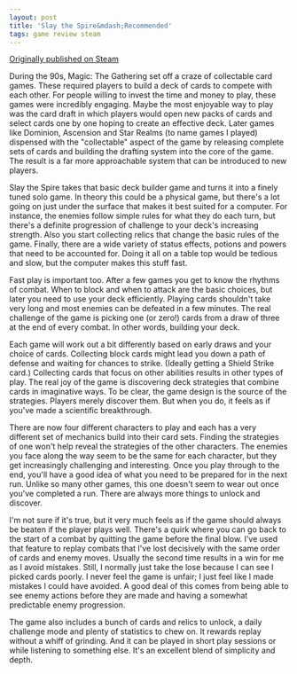 ```yaml
---
layout: post
title: 'Slay the Spire&mdash;Recommended'
tags: game review steam
---
```


[Originally published on Steam](https://steamcommunity.com/id/jlericson/recommended/646570/)


 During the 90s, Magic: The Gathering set off a craze of collectable card games. These required players to build a deck of cards to compete with each other. For people willing to invest the time and money to play, these games were incredibly engaging. Maybe the most enjoyable way to play was the card draft in which players would open new packs of cards and select cards one by one hoping to create an effective deck. Later games like Dominion, Ascension and Star Realms (to name games I played) dispensed with the "collectable" aspect of the game by releasing complete sets of cards and building the drafting system into the core of the game. The result is a far more approachable system that can be introduced to new players.
 

 

 Slay the Spire takes that basic deck builder game and turns it into a finely tuned solo game. In theory this could be a physical game, but there's a lot going on just under the surface that makes it best suited for a computer. For instance, the enemies follow simple rules for what they do each turn, but there's a definite progression of challenge to your deck's increasing strength. Also you start collecting relics that change the basic rules of the game. Finally, there are a wide variety of status effects, potions and powers that need to be accounted for. Doing it all on a table top would be tedious and slow, but the computer makes this stuff fast.
 

 

 Fast play is important too. After a few games you get to know the rhythms of combat. When to block and when to attack are the basic choices, but later you need to use your deck efficiently. Playing cards shouldn't take very long and most enemies can be defeated in a few minutes. The real challenge of the game is picking one (or zero!) cards from a draw of three at the end of every combat. In other words, building your deck.
 

 

 Each game will work out a bit differently based on early draws and your choice of cards. Collecting block cards might lead you down a path of defense and waiting for chances to strike. (Ideally getting a Shield Strike card.) Collecting cards that focus on other abilities results in other types of play. The real joy of the game is discovering deck strategies that combine cards in imaginative ways. To be clear, the game design is the source of the strategies. Players merely discover them. But when you do, it feels as if you've made a scientific breakthrough.
 

 

 There are now four different characters to play and each has a very different set of mechanics build into their card sets. Finding the strategies of one won't help reveal the strategies of the other characters. The enemies you face along the way seem to be the same for each character, but they get increasingly challenging and interesting. Once you play through to the end, you'll have a good idea of what you need to be prepared for in the next run. Unlike so many other games, this one doesn't seem to wear out once you've completed a run. There are always more things to unlock and discover.
 

 

 I'm not sure if it's true, but it very much feels as if the game should always be beaten if the player plays well. There's a quirk where you can go back to the start of a combat by quitting the game before the final blow. I've used that feature to replay combats that I've lost decisively with the same order of cards and enemy moves. Usually the second time results in a win for me as I avoid mistakes. Still, I normally just take the lose because I can see I picked cards poorly. I never feel the game is unfair; I just feel like I made mistakes I could have avoided. A good deal of this comes from being able to see enemy actions before they are made and having a somewhat predictable enemy progression.
 

 

 The game also includes a bunch of cards and relics to unlock, a daily challenge mode and plenty of statistics to chew on. It rewards replay without a whiff of grinding. And it can be played in short play sessions or while listening to something else. It's an excellent blend of simplicity and depth.

